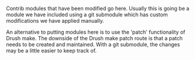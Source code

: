 Contrib modules that have been modified go here. Usually this is going be a module we have included using a git submodule which has custom modifications we have applied manually.

An alternative to putting modules here is to use the 'patch' functionality of Drush make. The downside of the Drush make patch route is that a patch needs to be created and maintained. With a git submodule, the changes may be a little easier to keep track of.
